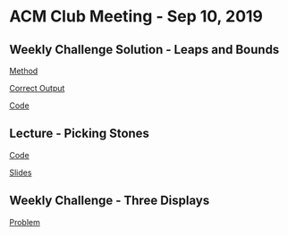 ACM Club Meeting - Sep 10, 2019
===

Weekly Challenge Solution - Leaps and Bounds
---
[Method](LeapsAndBoundsSolution.pptx)

[Correct Output](LeapsAndBoundsOutput)

[Code](LeapsAndBoundsSolver.java)

Lecture - Picking Stones
---
[Code](PickingStones.java)

[Slides](PickingStones.pptx)

Weekly Challenge - Three Displays
---
[Problem](https://codeforces.com/problemset/problem/987/C)
